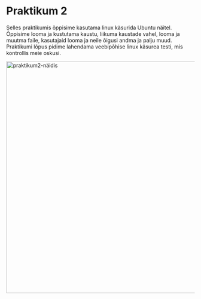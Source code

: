 # Praktikum 2
Selles praktikumis õppisime kasutama linux käsurida Ubuntu näitel. Õppisime looma ja kustutama kaustu, liikuma kaustade vahel, looma ja muutma faile, kasutajaid looma ja neile õigusi andma ja palju muud. Praktikumi lõpus pidime lahendama veebipõhise linux käsurea testi, mis kontrollis meie oskusi.

<img width="620" alt="praktikum2-näidis" src="https://github.com/user-attachments/assets/c8680c20-bf83-42ad-bb14-2ab2d3876e5b">

